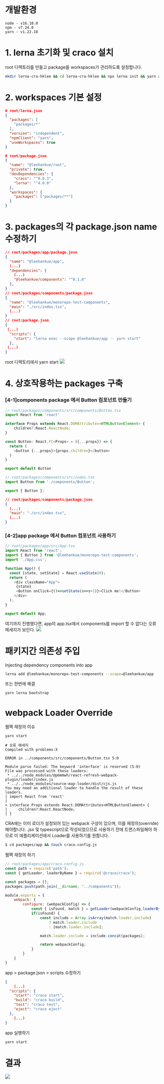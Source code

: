 # 개발환경
```text
node - v16.10.0
npm - v7.24.0
yarn - v1.22.18
```

# 1. lerna 초기화 및 craco 설치
root 디렉토리를 만들고 package를 workspaces가 관리하도록 설정합니다.
```bash
mkdir lerna-cra-hklee && cd lerna-cra-hklee && npx lerna init && yarn add --dev craco -W && echo "node_modules" >> .gitignore && cd packages && yarn create react-app components --template typescript && yarn create react-app app --template typescript && cd .. && code . && exit
```

# 2. workspaces 기본 설정
```json
# root/lerna.json
{
  "packages": [
    "packages/*"
  ],
  "version": "independent",
  "npmClient": "yarn",
  "useWorkspaces": true
}

# root/package.json
{
  "name": "@leehankue/root",
  "private": true,
  "devDependencies": {
    "craco": "^0.0.3",
    "lerna": "^4.0.0"
  },
  "workspaces": {
    "packages": ["packages/**"]
  }
}
```

# 3. packages의 각 package.json name 수정하기
```json
// root/packages/app/package.josn
{
  "name": "@leehankue/app",
  (...)
  "dependencies": {
    (...)
    "@leehankue/components": "^0.1.0"
  },
}
// root/packages/components/package.josn
{
  "name": "@leehankue/monorepo-test-components",
  "main": "./src/index.tsx",
  (...)
}
// root/package.json
{
 (...)
  "scripts": {
    "start": "lerna exec --scope @leehankue/app -- yarn start"
  },
 (...)
}
```

root 디렉토리에서 yarn start
<img src="./readme/firstStart.png">

# 4. 상호작용하는 packages 구축

### [4-1]components package 에서 Button 컴포넌트 만들기
```typescript
// root/packages/components/src/components/Button.tsx
import React from 'react'

interface Props extends React.DOMAttributes<HTMLButtonElement> {
    children?:React.ReactNode;
}

const Button: React.FC<Props> = ({...props}) => {
  return (
    <button {...props}>{props.children}</button>
  )
}

export default Button
```
```typescript
// root/packages/components/src/index.tsx
import Button from './components/Button';

export { Button };
```
```json
// root/packages/components/package.json
{
  (...)
  "main": "./src/index.tsx",
  (...)
}
```

### [4-2]app package 에서 Button 컴포넌트 사용하기
```typescript
// root/packages/app/src/App.tsx
import React from 'react';
import { Button } from '@leehankue/monorepo-test-components';
import './App.css';

function App() {
  const [state, setState] = React.useState(0);
  return (
    <div className="App">
     {state}
     <Button onClick={()=>setState(s=>s+1)}>Click me!</Button>
    </div>
  );
}

export default App;
```

여기까지 진행했다면, app의 app.tsx에서 components를 import 할 수 없다는 오류 메세지가 보인다.
<img src="./readme/errorDependences.png">

# 패키지간 의존성 주입
Injecting dependency components into app
```bash
lerna add @leehankue/monorepo-test-components --scope=@leehankue/app
```
또는 한번에 해결
```bash
yarn lerna bootstrap
```

# webpack Loader Override
웹팩 재정의 이슈
```
yarn start

# 오류 메세지
Compiled with problems:X

ERROR in ../components/src/components/Button.tsx 5:0

Module parse failed: The keyword 'interface' is reserved (5:0)
File was processed with these loaders:
 * ../../node_modules/@pmmmwh/react-refresh-webpack-plugin/loader/index.js
 * ../../node_modules/source-map-loader/dist/cjs.js
You may need an additional loader to handle the result of these loaders.
| import React from 'react'
| 
> interface Props extends React.DOMAttributes<HTMLButtonElement> {
|     children?:React.ReactNode;
| }
```

CRA에는 이미 로더가 설정되어 있는 webpack 구성이 있으며, 이를 재정의(override) 해야합니다.
.jsx 및 typescript으로 작성되었으므로 사용하기 전에 트랜스파일해야 하므로
이 애플리케이션에서 Loader를 사용하기를 원합니다.

```bash
$ cd packages/app && touch craco.config.js
```
웹팩 재정의 하기
```javascript
// root/packages/app/craco.config.js
const path = require('path');
const { getLoader, loaderByName } = require('@craco/craco');

const packages = [];
packages.push(path.join(__dirname, "../components"));

module.exports = {
    webpack: {
        configure: (webpackConfig) => {
            const { isFound, match } = getLoader(webpackConfig,loaderByName('babel-loader'));
            if(isFound) {
                const include = Array.isArray(match.loader.include)
                    ? match.loader.include
                    : [match.loader.include];

                match.loader.include = include.concat(packages);

                return webpackConfig;
            }
        }
    }
}
```
app > package.json > scripts 수정하기
```json
{
    (...)
  "scripts": {
    "start": "craco start",
    "build": "craco build",
    "test": "craco test",
    "eject": "craco eject"
  },
    (...)
}
```
app 실행하기

```bash
yarn start
```

# 결과
<img src="./readme/done.png">
